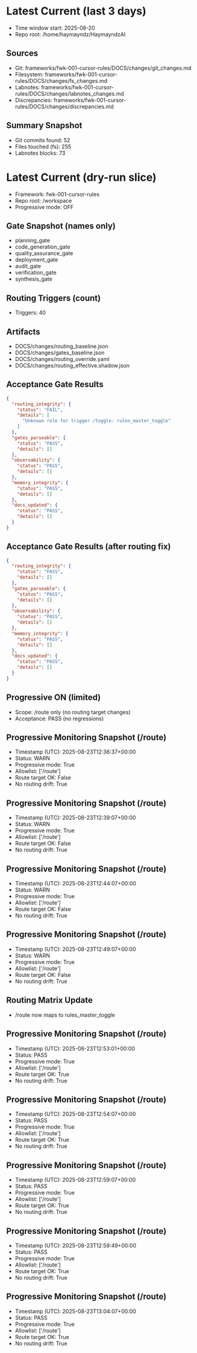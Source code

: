# Latest Current (last 3 days)

- Time window start: 2025-08-20
- Repo root: /home/haymayndz/HaymayndzAI

## Sources
- Git: frameworks/fwk-001-cursor-rules/DOCS/changes/git_changes.md
- Filesystem: frameworks/fwk-001-cursor-rules/DOCS/changes/fs_changes.md
- Labnotes: frameworks/fwk-001-cursor-rules/DOCS/changes/labnotes_changes.md
- Discrepancies: frameworks/fwk-001-cursor-rules/DOCS/changes/discrepancies.md

## Summary Snapshot
- Git commits found: 52
- Files touched (fs): 255
- Labnotes blocks: 73
# Latest Current (dry-run slice)

- Framework: fwk-001-cursor-rules
- Repo root: /workspace
- Progressive mode: OFF

## Gate Snapshot (names only)
- planning_gate
- code_generation_gate
- quality_assurance_gate
- deployment_gate
- audit_gate
- verification_gate
- synthesis_gate

## Routing Triggers (count)
- Triggers: 40

## Artifacts
- DOCS/changes/routing_baseline.json
- DOCS/changes/gates_baseline.json
- DOCS/changes/routing_override.yaml
- DOCS/changes/routing_effective.shadow.json


## Acceptance Gate Results
```json
{
  "routing_integrity": {
    "status": "FAIL",
    "details": [
      "Unknown role for trigger /toggle: rules_master_toggle"
    ]
  },
  "gates_parseable": {
    "status": "PASS",
    "details": []
  },
  "observability": {
    "status": "PASS",
    "details": []
  },
  "memory_integrity": {
    "status": "PASS",
    "details": []
  },
  "docs_updated": {
    "status": "PASS",
    "details": []
  }
}
```


## Acceptance Gate Results (after routing fix)
```json
{
  "routing_integrity": {
    "status": "PASS",
    "details": []
  },
  "gates_parseable": {
    "status": "PASS",
    "details": []
  },
  "observability": {
    "status": "PASS",
    "details": []
  },
  "memory_integrity": {
    "status": "PASS",
    "details": []
  },
  "docs_updated": {
    "status": "PASS",
    "details": []
  }
}
```


## Progressive ON (limited)
- Scope: /route only (no routing target changes)
- Acceptance: PASS (no regressions)


## Progressive Monitoring Snapshot (/route)
- Timestamp (UTC): 2025-08-23T12:36:37+00:00
- Status: WARN
- Progressive mode: True
- Allowlist: ['/route']
- Route target OK: False
- No routing drift: True


## Progressive Monitoring Snapshot (/route)
- Timestamp (UTC): 2025-08-23T12:39:07+00:00
- Status: WARN
- Progressive mode: True
- Allowlist: ['/route']
- Route target OK: False
- No routing drift: True


## Progressive Monitoring Snapshot (/route)
- Timestamp (UTC): 2025-08-23T12:44:07+00:00
- Status: WARN
- Progressive mode: True
- Allowlist: ['/route']
- Route target OK: False
- No routing drift: True


## Progressive Monitoring Snapshot (/route)
- Timestamp (UTC): 2025-08-23T12:49:07+00:00
- Status: WARN
- Progressive mode: True
- Allowlist: ['/route']
- Route target OK: False
- No routing drift: True

## Routing Matrix Update
- /route now maps to rules_master_toggle


## Progressive Monitoring Snapshot (/route)
- Timestamp (UTC): 2025-08-23T12:53:01+00:00
- Status: PASS
- Progressive mode: True
- Allowlist: ['/route']
- Route target OK: True
- No routing drift: True


## Progressive Monitoring Snapshot (/route)
- Timestamp (UTC): 2025-08-23T12:54:07+00:00
- Status: PASS
- Progressive mode: True
- Allowlist: ['/route']
- Route target OK: True
- No routing drift: True


## Progressive Monitoring Snapshot (/route)
- Timestamp (UTC): 2025-08-23T12:59:07+00:00
- Status: PASS
- Progressive mode: True
- Allowlist: ['/route']
- Route target OK: True
- No routing drift: True


## Progressive Monitoring Snapshot (/route)
- Timestamp (UTC): 2025-08-23T12:59:49+00:00
- Status: PASS
- Progressive mode: True
- Allowlist: ['/route']
- Route target OK: True
- No routing drift: True


## Progressive Monitoring Snapshot (/route)
- Timestamp (UTC): 2025-08-23T13:04:07+00:00
- Status: PASS
- Progressive mode: True
- Allowlist: ['/route']
- Route target OK: True
- No routing drift: True
